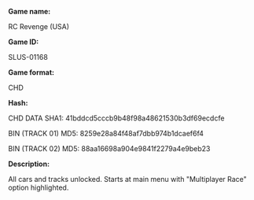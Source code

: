 **Game name:**

RC Revenge (USA)

**Game ID:**

SLUS-01168

**Game format:**

CHD

**Hash:**

CHD DATA SHA1: 41bddcd5cccb9b48f98a48621530b3df69ecdcfe

BIN (TRACK 01) MD5: 8259e28a84f48af7dbb974b1dcaef6f4

BIN (TRACK 02) MD5: 88aa16698a904e9841f2279a4e9beb23

**Description:**

All cars and tracks unlocked. Starts at main menu with "Multiplayer Race" option highlighted.